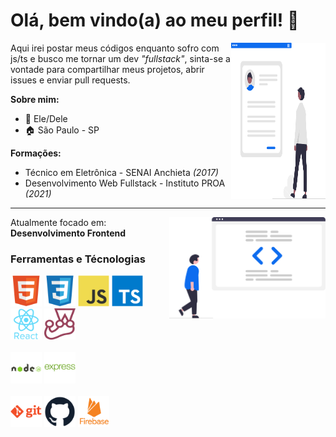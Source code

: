 # Olá, bem vindo(a) ao meu perfil! :blue_heart:

<img src="./assets/cv.svg" align="right" width="30%" height="250">

Aqui irei postar meus códigos enquanto sofro com js/ts e busco me tornar um dev *"fullstack"*, sinta-se a vontade para compartilhar meus projetos, abrir issues e enviar pull requests.

**Sobre mim:**
- :man: Ele/Dele
- :house: São Paulo - SP

**Formações:**

- Técnico em Eletrônica - SENAI Anchieta *(2017)*
- Desenvolvimento Web Fullstack - Instituto PROA *(2021)*

---

<img src="./assets/code.svg" align="right" width="250">

Atualmente focado em: **Desenvolvimento Frontend**


### Ferramentas e Técnologias

<div>
    <img src="/assets/techSvg/html5.svg" title="HTML5" width="50"/>
    <img src="/assets/techSvg/css3.svg" title="CSS3"width="50"/>
    <img src="/assets/techSvg/javascript.svg" title="Javascript"width="50"/>
    <img src="/assets/techSvg/typescript.svg" title="Typescript" width="50" />
    <img src="/assets/techSvg/react.svg" title="React" width="50"/>
    <img src="/assets/techSvg/jest.svg" title="Jest" width="50" />
</div>
<br>
<div>
    <img src="/assets/techSvg/node.svg" title="NodeJS" width="50"/>
    <img src="/assets/techSvg/express.svg" title="ExpressJS" width="50"/>
</div>
<br>
<div>
    <img src="/assets/techSvg/git.svg" title="GIT" width="50"/>
    <img src="/assets/techSvg/github.svg" title="GitHub" width="50"/>
    <img src="/assets/techSvg/firebase.svg" title="Firebase" width="50"/>
</div>


[def]: assets/techSvg/css3.sv
